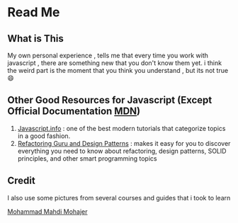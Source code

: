 # Read Me

## What is This

My own personal experience , tells me that every time you work with javascript , there are something new that you don't know them yet. i think the weird part is the moment that you think you understand , but its not true :smile:

## Other Good Resources for Javascript (Except Official Documentation [MDN](https://developer.mozilla.org/en-US/docs/Web/JavaScript))

1. [Javascript.info](https://javascript.info/) : one of the best modern tutorials that categorize topics in a good fashion.
2. [Refactoring Guru and Design Patterns](https://refactoring.guru/) : makes it easy for you to discover everything you need to know about refactoring, design patterns, SOLID principles, and other smart programming topics

## Credit

I also use some pictures from several courses and guides that i took to learn

[Mohammad Mahdi Mohajer](https://github.com/mmohajer9)
